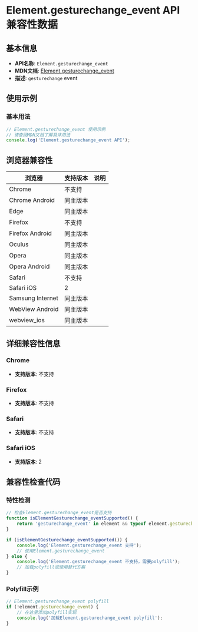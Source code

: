 # Element.gesturechange_event API 兼容性数据

## 基本信息

- **API名称**: `Element.gesturechange_event`
- **MDN文档**: [Element.gesturechange_event](https://developer.mozilla.org/docs/Web/API/Element/gesturechange_event)
- **描述**: `gesturechange` event

## 使用示例

### 基本用法

```javascript
// Element.gesturechange_event 使用示例
// 请查阅MDN文档了解具体用法
console.log('Element.gesturechange_event API');
```

## 浏览器兼容性

| 浏览器 | 支持版本 | 说明 |
|--------|----------|------|
| Chrome | 不支持 |  |
| Chrome Android | 同主版本 |  |
| Edge | 同主版本 |  |
| Firefox | 不支持 |  |
| Firefox Android | 同主版本 |  |
| Oculus | 同主版本 |  |
| Opera | 同主版本 |  |
| Opera Android | 同主版本 |  |
| Safari | 不支持 |  |
| Safari iOS | 2 |  |
| Samsung Internet | 同主版本 |  |
| WebView Android | 同主版本 |  |
| webview_ios | 同主版本 |  |

## 详细兼容性信息

### Chrome

- **支持版本**: 不支持

### Firefox

- **支持版本**: 不支持

### Safari

- **支持版本**: 不支持

### Safari iOS

- **支持版本**: 2

## 兼容性检查代码

### 特性检测

```javascript
// 检查Element.gesturechange_event是否支持
function isElementGesturechange_eventSupported() {
    return 'gesturechange_event' in element && typeof element.gesturechange_event === 'function';
}

if (isElementGesturechange_eventSupported()) {
    console.log('Element.gesturechange_event 支持');
    // 使用Element.gesturechange_event
} else {
    console.log('Element.gesturechange_event 不支持，需要polyfill');
    // 加载polyfill或使用替代方案
}
```

### Polyfill示例

```javascript
// Element.gesturechange_event polyfill
if (!element.gesturechange_event) {
    // 在这里添加polyfill实现
    console.log('加载Element.gesturechange_event polyfill');
}
```

